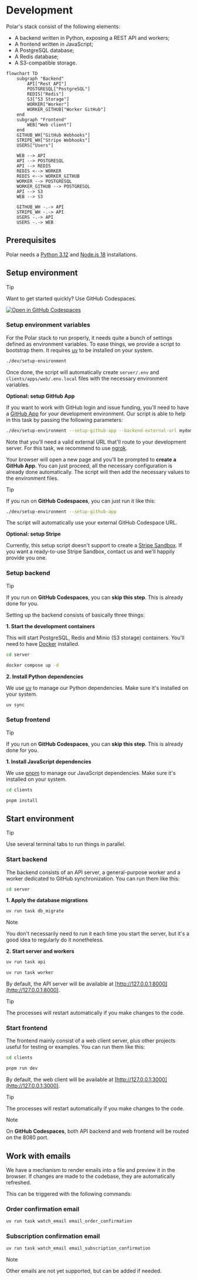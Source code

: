 # Development

Polar's stack consist of the following elements:

* A backend written in Python, exposing a REST API and workers;
* A frontend written in JavaScript;
* A PostgreSQL database;
* A Redis database;
* A S3-compatible storage.

```mermaid
flowchart TD
    subgraph "Backend"
        API["Rest API"]
        POSTGRESQL["PostgreSQL"]
        REDIS["Redis"]
        S3["S3 Storage"]
        WORKER["Worker"]
        WORKER_GITHUB["Worker GitHub"]
    end
    subgraph "Frontend"
        WEB["Web client"]
    end
    GITHUB_WH["GitHub Webhooks"]
    STRIPE_WH["Stripe Webhooks"]
    USERS["Users"]

    WEB --> API
    API --> POSTGRESQL
    API --> REDIS
    REDIS <--> WORKER
    REDIS <--> WORKER_GITHUB
    WORKER --> POSTGRESQL
    WORKER_GITHUB --> POSTGRESQL
    API --> S3
    WEB --> S3

    GITHUB_WH -.-> API
    STRIPE_WH -.-> API
    USERS -.-> API
    USERS -.-> WEB
```

## Prerequisites

Polar needs a [Python 3.12](https://www.python.org/downloads/) and [Node.js 18](https://nodejs.org/en/download/package-manager) installations.

## Setup environment

> [!TIP]
> Want to get started quickly? Use GitHub Codespaces.
>
> [![Open in GitHub Codespaces](https://github.com/codespaces/badge.svg)](https://codespaces.new/polarsource/polar?machine=standardLinux32gb)

### Setup environment variables

For the Polar stack to run properly, it needs quite a bunch of settings defined as environment variables. To ease things, we provide a script to bootstrap them. It requires [uv](https://docs.astral.sh/uv/getting-started/installation/) to be installed on your system.

```sh
./dev/setup-environment
```
Once done, the script will automatically create `server/.env` and `clients/apps/web/.env.local` files with the necessary environment variables.

**Optional: setup GitHub App**

If you want to work with GitHub login and issue funding, you'll need to have a [GitHub App](https://docs.github.com/en/apps/creating-github-apps/about-creating-github-apps/about-creating-github-apps) for your development environment. Our script is able to help in this task by passing the following parameters:

```sh
./dev/setup-environment --setup-github-app --backend-external-url mydomain.ngrok.dev
```

Note that you'll need a valid external URL that'll route to your development server. For this task, we recommend to use [ngrok](https://ngrok.com/).

Your browser will open a new page and you'll be prompted to **create a GitHub App**. You can just proceed, all the necessary configuration is already done automatically. The script will then add the necessary values to the environment files.

> [!TIP]
> If you run on **GitHub Codespaces**, you can just run it like this:
> ```sh
> ./dev/setup-environment --setup-github-app
> ```
> The script will automatically use your external GitHub Codespace URL.

**Optional: setup Stripe**

Currently, this setup script doesn't support to create a [Stripe Sandbox](https://docs.stripe.com/sandboxes). If you want a ready-to-use Stripe Sandbox, contact us and we'll happily provide you one.

### Setup backend

> [!TIP]
> If you run on **GitHub Codespaces**, you can **skip this step**. This is already done for you.

Setting up the backend consists of basically three things:

**1. Start the development containers**

This will start PostgreSQL, Redis and Minio (S3 storage) containers. You'll need to have [Docker](https://docs.docker.com/get-started/) installed.

```sh
cd server
```

```sh
docker compose up -d
```

**2. Install Python dependencies**

We use [uv](https://docs.astral.sh/uv/) to manage our Python dependencies. Make sure it's installed on your system.

```sh
uv sync
```

### Setup frontend

> [!TIP]
> If you run on **GitHub Codespaces**, you can **skip this step**. This is already done for you.

**1. Install JavaScript dependencies**

We use [pnpm](https://pnpm.io/installation) to manage our JavaScript dependencies. Make sure it's installed on your system.

```sh
cd clients
```

```sh
pnpm install
```

## Start environment

> [!TIP]
> Use several terminal tabs to run things in parallel.

### Start backend

The backend consists of an API server, a general-purpose worker and a worker dedicated to GitHub synchronization. You can run them like this:

```sh
cd server
```

**1. Apply the database migrations**

```sh
uv run task db_migrate
```

> [!NOTE]
> You don't necessarily need to run it each time you start the server, but it's a good idea to regularly do it nonetheless.

**2. Start server and workers**

```sh
uv run task api
```

```sh
uv run task worker
```

By default, the API server will be available at [http://127.0.0.1:8000](http://127.0.0.1:8000).

> [!TIP]
> The processes will restart automatically if you make changes to the code.

### Start frontend

The frontend mainly consist of a web client server, plus other projects useful for testing or examples. You can run them like this:

```sh
cd clients
```

```sh
pnpm run dev
```

By default, the web client will be available at [http://127.0.0.1:3000](http://127.0.0.1:3000).

> [!TIP]
> The processes will restart automatically if you make changes to the code.

> [!NOTE]
> On **GitHub Codespaces**, both API backend and web frontend will be routed on the 8080 port.

## Work with emails

We have a mechanism to render emails into a file and preview it in the browser. If changes are made to the codebase, they are automatically refreshed.

This can be triggered with the following commands:

### Order confirmation email

```bash
uv run task watch_email email_order_confirmation
```

### Subscription confirmation email

```bash
uv run task watch_email email_subscription_confirmation
```

> [!NOTE]
> Other emails are not yet supported, but can be added if needed.
